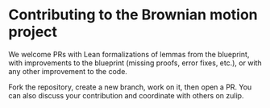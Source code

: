 # Contributing to the Brownian motion project

We welcome PRs with Lean formalizations of lemmas from the blueprint, with improvements to the blueprint (missing proofs, error fixes, etc.), or with any other improvement to the code.

Fork the repository, create a new branch, work on it, then open a PR.
You can also discuss your contribution and coordinate with others on zulip.
